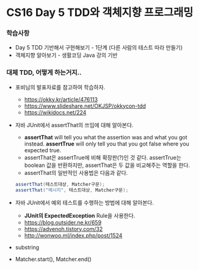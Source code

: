 # CS16 Day 5 TDD와 객체지향 프로그래밍

### 학습사항

* Day 5 TDD 기반해서 구현해보기 - 1단계 (다른 사람의 테스트 따라 만들기)
* 객체지향 알아보기 - 생활코딩 Java 강의 기반

### 대체 TDD, 어떻게 하는거지..

* 포비님의 발표자료를 참고하여 학습하자.

  * https://okky.kr/article/476113
  * https://www.slideshare.net/OKJSP/okkycon-tdd
  * https://wikidocs.net/224

* 자바 JUnit에서 assertThat의 쓰임에 대해 알아본다.

  * **assertThat** will tell you what the assertion was and what you got instead. **assertTrue** will only tell you that you got false where you expected true.
  * assertThat은 assertTrue에 비해 확장판(?)인 것 같다. assertTrue는 boolean 값을 반환하지만, assertThat은 두 값을 비교해주는 역할을 한다.
  * assertThat의 일반적인 사용법은 다음과 같다.

  ```java
  assertThat(테스트대상, Matcher구문);
  assertThat("메시지", 테스트대상, Matcher구문);
  ```

* 자바 JUnit에서 예외 테스트를 수행하는 방법에 대해 알아본다.

  * **JUnit의 ExpectedException** Rule을 사용한다.
  * https://blog.outsider.ne.kr/659
  * https://advenoh.tistory.com/32
  * http://wonwoo.ml/index.php/post/1524

* substring

* Matcher.start(), Matcher.end()

